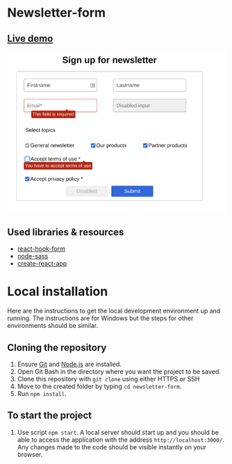 # Newsletter-form

## [Live demo](https://jovial-bell-2f4b94.netlify.app)

![Screenshot](./img/newsletter-form.png)

## Used libraries & resources
  - [react-hook-form](https://www.npmjs.com/package/react-hook-form)
  - [node-sass](https://www.npmjs.com/package/node-sass)
  - [create-react-app](https://create-react-app.dev/)

# Local installation

Here are the instructions to get the local development environment up and running. The instructions are for Windows but the steps for other environments should be similar.

## Cloning the repository
1. Ensure [Git](https://git-scm.com/downloads) and [Node.js](https://nodejs.org/en/) are installed.
2. Open Git Bash in the directory where you want the project to be saved.
3. Clone this repository with `git clone` using either HTTPS or SSH
4. Move to the created folder by typing `cd newsletter-form`.
5. Run `npm install`.

## To start the project
1. Use script `npm start`.
A local server should start up and you should be able to access the application with the address `http://localhost:3000/`. Any changes made to the code should be visible instantly on your browser.
